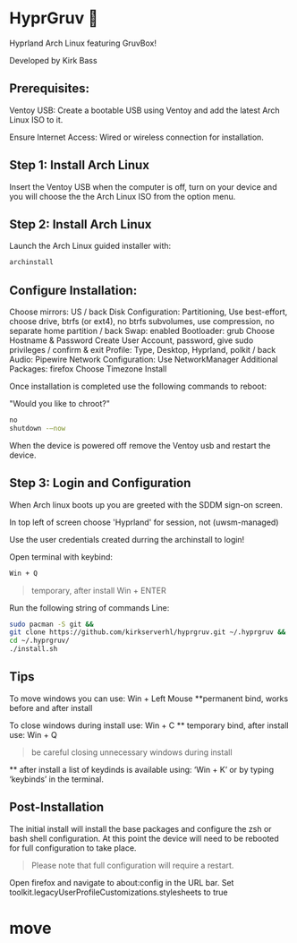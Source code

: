 # HyprGruv 🚀

Hyprland Arch Linux featuring GruvBox!

Developed by Kirk Bass

## Prerequisites:

Ventoy USB: Create a bootable USB using Ventoy and add the latest Arch Linux ISO to it.

Ensure Internet Access: Wired or wireless connection for installation.


## Step 1: Install Arch Linux

Insert the Ventoy USB when the computer is off, turn on your device and you will choose the the Arch Linux ISO from the option menu.

## Step 2: Install Arch Linux 

Launch the Arch Linux guided installer with:

```bash
archinstall
```

## Configure Installation:

Choose mirrors: US / back
Disk Configuration: Partitioning, Use best-effort, choose drive, btrfs (or ext4), no btrfs subvolumes, use compression, no separate home partition / back
Swap: enabled
Bootloader: grub
Choose Hostname & Password
Create User Account, password, give sudo privileges / confirm & exit
Profile: Type, Desktop, Hyprland, polkit / back
Audio: Pipewire
Network Configuration: Use NetworkManager
Additional Packages: firefox
Choose Timezone
Install

Once installation is completed use the following commands to reboot:

"Would you like to chroot?"    

```sh
no
shutdown -–now
```

When the device is powered off remove the Ventoy usb and restart the device.



## Step 3: Login and Configuration

When Arch linux boots up you are greeted with the SDDM sign-on screen.

In top left of screen choose 'Hyprland' for session, not (uwsm-managed)

Use the user credentials created durring the archinstall to login!

Open terminal with keybind:   
```sh
Win + Q
```    
 > temporary, after install   Win + ENTER

Run the following string of commands Line:

```sh
sudo pacman -S git &&
git clone https://github.com/kirkserverhl/hyprgruv.git ~/.hyprgruv &&
cd ~/.hyprgruv/
./install.sh
```

## Tips

To move windows you can use: Win + Left Mouse
**permanent bind, works before and after install

To close windows during install use:  Win + C
** temporary bind, after install use:  Win + Q

> be careful closing unnecessary windows during install

** after install a list of keydinds is available using:
 ‘Win + K’ or by typing ‘keybinds’ in the terminal.


## Post-Installation

The initial install will install the base packages and configure the zsh or bash shell configuration.  At this point the device will need to be rebooted for full configuration to take place.

 > Please note that full configuration will require a restart.

Open firefox and navigate to about:config in the URL bar. Set toolkit.legacyUserProfileCustomizations.stylesheets to true
# move
